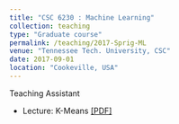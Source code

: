 ```yaml
---
title: "CSC 6230 : Machine Learning"
collection: teaching
type: "Graduate course"
permalink: /teaching/2017-Sprig-ML
venue: "Tennessee Tech. University, CSC"
date: 2017-09-01
location: "Cookeville, USA"
---
```

Teaching Assistant
* Lecture: K-Means [[PDF]](https://github.com/rsingh43/rsingh43.github.io/blob/master/files/paper2.pdf)
